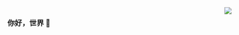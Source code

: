 <img align="right" src="https://github-readme-stats.vercel.app/api?username=LijunTong&show_icons=true&icon_color=CE1D2D&text_color=718096&bg_color=ffffff&hide_title=true" />

### 你好，世界 👋
